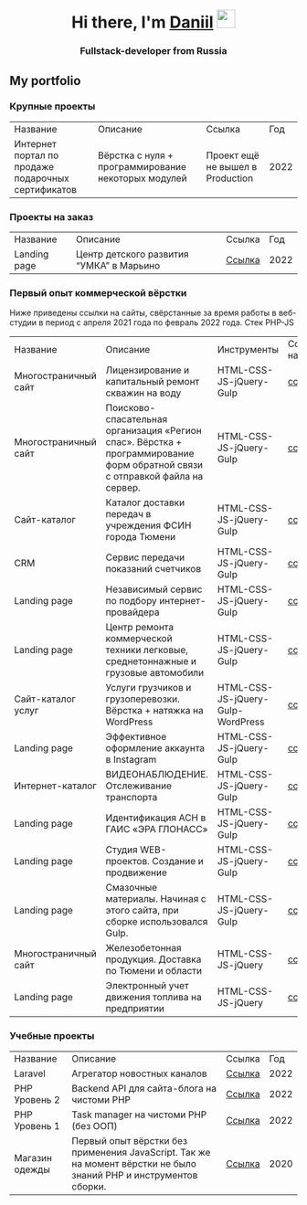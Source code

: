 <h1 align="center">Hi there, I'm <a href="https://daniilshat.ru/" target="_blank">Daniil</a> 
<img src="https://github.com/blackcater/blackcater/raw/main/images/Hi.gif" height="32"/></h1>
<h3 align="center">Fullstack-developer from Russia</h3>

<h2>My portfolio</h2>

<h3>Крупные проекты</h3>
<table>
  <tr>
    <td>Название</td>
    <td>Описание</td>
    <td>Ссылка</td>
    <td>Год</td>
  </tr>
  <tr>
    <td>Интернет портал по продаже подарочных сертификатов</td>
    <td>Вёрстка с нуля + программирование некоторых модулей</td>
    <td>Проект ещё не вышел в Production</td>
    <td>2022</td>
  </tr>
</table>

<h3>Проекты на заказ</h3>
<table>
  <tr>
    <td>Название</td>
    <td>Описание</td>
    <td>Ссылка</td>
    <td>Год</td>
  </tr>
  <tr>
    <td>Landing page</td>
    <td>Центр детского развития “УМКА” в Марьино</td>
    <td><a href="https://umka-moscow.ru/" target="_blank">Ссылка</a></td>
    <td>2022</td>
  </tr>
</table>

<h3>Первый опыт коммерческой вёрстки</h3>
<p>Ниже приведены ссылки на сайты, свёрстанные за время работы в веб-студии в период с апреля 2021 года по февраль 2022 года. 
  Стек PHP-JS</p>
<table>
  <tr>
    <td>Название</td>
    <td>Описание</td>
    <td>Инструменты</td>
    <td>Ссылка на сайт</td>
  </tr>
  <tr>
    <td>Многостраничный сайт</td>
    <td>Лицензирование и капитальный ремонт скважин на воду</td>
    <td>HTML-CSS-JS-jQuery-Gulp</td>
    <td><a href="http://sibvodgeo.ru" target="_blank">ссылка</a></td>
  </tr>
  <tr>
    <td>Многостраничный сайт</td>
    <td>Пoисково-спасательная организация «Регион спас». Вёрстка + программирование форм обратной связи с отправкой файла на сервер.</td>
    <td>HTML-CSS-JS-jQuery-Gulp</td>
    <td><a href="http://xn--80affnzficoc.xn--p1ai/" target="_blank">ссылка</a></td>
  </tr>
  <tr>
    <td>Сайт-каталог</td>
    <td>Каталог доставки передач в учреждения ФСИН города Тюмени</td>
    <td>HTML-CSS-JS-jQuery-Gulp</td>
    <td><a href="https://ahi72.ru" target="_blank">ссылка</a></td>
  </tr>
  <tr>
    <td>CRM</td>
    <td>Сервис передачи показаний счетчиков</td>
    <td>HTML-CSS-JS-jQuery-Gulp</td>
    <td><a href="https://vinzili-pay.ru" target="_blank">ссылка</a></td>
  </tr>
  <tr>
    <td>Landing page</td>
    <td>Независимый сервис по подбору интернет-провайдера</td>
    <td>HTML-CSS-JS-jQuery-Gulp</td>
    <td><a href="https://iaonline.ru" target="_blank">ссылка</a></td>
  </tr>
  <tr>
    <td>Landing page</td>
    <td>Центр ремонта коммерческой техники легковые, среднетоннажные и грузовые автомобили</td>
    <td>HTML-CSS-JS-jQuery-Gulp</td>
    <td><a href="https://staves.uk" target="_blank">ссылка</a></td>
  </tr>
  <tr>
    <td>Сайт-каталог услуг</td>
    <td>Услуги грузчиков и грузоперевозки. Вёрстка + натяжка на WordPress</td>
    <td>HTML-CSS-JS-jQuery-Gulp-WordPress</td>
    <td><a href="https://gruzchiki365.ru" target="_blank">ссылка</a></td>
  </tr>
  <tr>
    <td>Landing page</td>
    <td>Эффективное оформление аккаунта в Instagram</td>
    <td>HTML-CSS-JS-jQuery-Gulp</td>
    <td><a href="https://inst.ww.net.ru" target="_blank">ссылка</a></td>
  </tr>
  <tr>
    <td>Интернет-каталог</td>
    <td>ВИДЕОНАБЛЮДЕНИЕ. Отслеживание транспорта </td>
    <td>HTML-CSS-JS-jQuery-Gulp</td>
    <td><a href="https://carvis.tt-72.ru" target="_blank">ссылка</a></td>
  </tr>
  <tr>
    <td>Landing page</td>
    <td>Идентификация АСН в ГАИС «ЭРА ГЛОНАСС»</td>
    <td>HTML-CSS-JS-jQuery-Gulp</td>
    <td><a href="https://asn.tt-72.ru" target="_blank">ссылка</a></td>
  </tr>
  <tr>
    <td>Landing page</td>
    <td>Студия WEB-проектов. Создание и продвижение</td>
    <td>HTML-CSS-JS-jQuery-Gulp</td>
    <td><a href="https://pr.ww.net.ru" target="_blank">ссылка</a></td>
  </tr>
  <tr>
    <td>Landing page</td>
    <td>Смазочные материалы. Начиная с этого сайта, при сборке использовался Gulp. </td>
    <td>HTML-CSS-JS-jQuery-Gulp</td>
    <td><a href="https://amex72.ru" target="_blank">ссылка</a></td>
  </tr>
  <tr>
    <td>Многостраничный сайт</td>
    <td>Железобетонная продукция. Доставка по Тюмени и области</td>
    <td>HTML-CSS-JS-jQuery</td>
    <td><a href="https://zavodrotor.ru" target="_blank">ссылка</a></td>
  </tr>
  <tr>
    <td>Landing page</td>
    <td>Электронный учет движения топлива на предприятии</td>
    <td>HTML-CSS-JS-jQuery</td>
    <td><a href="https://fuel-kontrol.ru" target="_blank">ссылка</a></td>
  </tr>
</table>

<h3>Учебные проекты</h3>
<table>
  <tr>
    <td>Название</td>
    <td>Описание</td>
    <td>Ссылка</td>
    <td>Год</td>
  </tr>
  <tr>
    <td>Laravel</td>
    <td>Агрегатор новостных каналов</td>
    <td><a href="https://github.com/Daniil-333/laravel_GB/tree/lesson10">Ссылка</a></td>
    <td>2022</td>
  </tr>
  <tr>
    <td>PHP Уровень 2</td>
    <td>Backend API для сайта-блога на чистоми PHP</td>
    <td><a href="https://github.com/Daniil-333/php2/tree/lesson8">Ссылка</a></td>
    <td>2022</td>
  </tr>
  <tr>
    <td>PHP Уровень 1</td>
    <td>Task manager на чистоми PHP (без ООП)</td>
    <td><a href="https://github.com/Daniil-333/php1">Ссылка</a></td>
    <td>2022</td>
  </tr>
  <tr>
    <td>Магазин одежды</td>
    <td>Первый опыт вёрстки без применения JavaScript. Так же на момент вёрстки не было знаний PHP и инструментов сборки.</td>
    <td><a href="https://github.com/Daniil-333/clothes/tree/dz-8">Ссылка</a></td>
    <td>2020</td>
  </tr>
</table>


<!--
**Daniil-333/Daniil-333** is a ✨ _special_ ✨ repository because its `README.md` (this file) appears on your GitHub profile.

Here are some ideas to get you started:

- 🔭 I’m currently working on ...
- 🌱 I’m currently learning ...
- 👯 I’m looking to collaborate on ...
- 🤔 I’m looking for help with ...
- 💬 Ask me about ...
- 📫 How to reach me: ...
- 😄 Pronouns: ...
- ⚡ Fun fact: ...
-->
